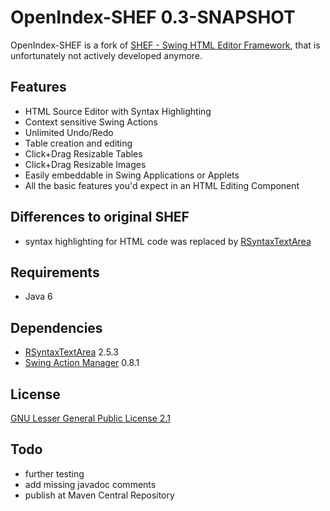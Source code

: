 # OpenIndex-SHEF 0.3-SNAPSHOT
OpenIndex-SHEF is a fork of [SHEF - Swing HTML Editor Framework](http://shef.sourceforge.net/), that is unfortunately not actively developed anymore.

## Features
* HTML Source Editor with Syntax Highlighting
* Context sensitive Swing Actions
* Unlimited Undo/Redo
* Table creation and editing
* Click+Drag Resizable Tables
* Click+Drag Resizable Images
* Easily embeddable in Swing Applications or Applets
* All the basic features you'd expect in an HTML Editing Component

## Differences to original SHEF
* syntax highlighting for HTML code was replaced by [RSyntaxTextArea](http://fifesoft.com/rsyntaxtextarea/)

## Requirements
* Java 6

## Dependencies
* [RSyntaxTextArea](http://fifesoft.com/rsyntaxtextarea/) 2.5.3
* [Swing Action Manager](https://java.net/projects/sam) 0.8.1

## License
[GNU Lesser General Public License 2.1](http://www.gnu.org/licenses/lgpl-2.1-standalone.html)

## Todo
* further testing
* add missing javadoc comments
* publish at Maven Central Repository
